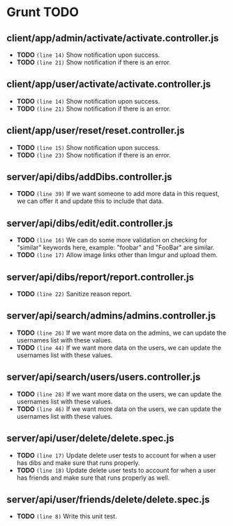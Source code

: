 # Grunt TODO


## client/app/admin/activate/activate.controller.js

-  **TODO** `(line 14)`  Show notification upon success.
-  **TODO** `(line 21)`  Show notification if there is an error.

## client/app/user/activate/activate.controller.js

-  **TODO** `(line 14)`  Show notification upon success.
-  **TODO** `(line 21)`  Show notification if there is an error.

## client/app/user/reset/reset.controller.js

-  **TODO** `(line 15)`  Show notification upon success.
-  **TODO** `(line 23)`  Show notification if there is an error.

## server/api/dibs/addDibs.controller.js

-  **TODO** `(line 39)`  If we want someone to add more data in this request, we can offer it and update this to include that data.

## server/api/dibs/edit/edit.controller.js

-  **TODO** `(line 16)`  We can do some more validation on checking for "similar" keywords here, example: "foobar" and "FooBar" are similar.
-  **TODO** `(line 17)`  Allow image links other than Imgur and upload them.

## server/api/dibs/report/report.controller.js

-  **TODO** `(line 22)`  Sanitize reason report.

## server/api/search/admins/admins.controller.js

-  **TODO** `(line 26)`  If we want more data on the admins, we can update the usernames list with these values.
-  **TODO** `(line 44)`  If we want more data on the users, we can update the usernames list with these values.

## server/api/search/users/users.controller.js

-  **TODO** `(line 28)`  If we want more data on the users, we can update the usernames list with these values.
-  **TODO** `(line 46)`  If we want more data on the users, we can update the usernames list with these values.

## server/api/user/delete/delete.spec.js

-  **TODO** `(line 17)`  Update delete user tests to account for when a user has dibs and make sure that runs properly.
-  **TODO** `(line 18)`  Update delete user tests to account for when a user has friends and make sure that runs properly as well.

## server/api/user/friends/delete/delete.spec.js

-  **TODO** `(line 8)`  Write this unit test.
